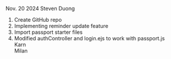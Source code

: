 Nov. 20 2024 
Steven Duong  
1. Create GitHub repo
2. Implementing reminder update feature
3. Import passport starter files
4. Modified authController and login.ejs to work with passport.js  
Karn  
Milan  
